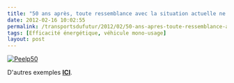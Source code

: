 ```yaml
---
title: "50 ans après, toute ressemblance avec la situation actuelle ne serait que pure fiction ..."
date: 2012-02-16 10:02:55
permalink: /transportsdufutur/2012/02/50-ans-apres-toute-ressemblance-avec-la-situation-actuelle-ne-serait-que-pure-fiction.html
tags: [Efficacité énergétique, véhicule mono-usage]
layout: post
---
```


<p><a href="https://gabrielplassat.github.io/transportsdufutur/wp-content/uploads/sites/6/old/6a0120a66d2ad4970b0168e770df75970c-pi.jpg"><img alt="Peelp50" border="0" class="asset  asset-image at-xid-6a0120a66d2ad4970b0168e770df75970c image-full" src="/wp-content/uploads/sites/6/old/6a0120a66d2ad4970b0168e770df75970c-800wi.jpg" title="Peelp50" /></a></p> <p>D'autres exemples <a href="https://plus.google.com/photos/104159637514231145250/albums/5709655501977217857?authkey=CMD4o5veidDrjgE" target="_blank"><strong>ICI</strong></a>.</p>

